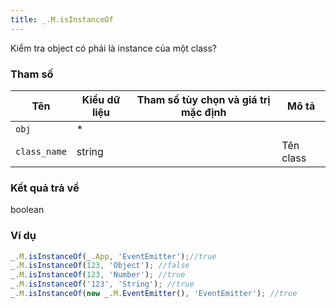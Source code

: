 ```yaml
---
title: _.M.isInstanceOf
---
```


Kiểm tra object có phải là instance của một class?

### Tham số
<table class="table table-striped">
    <thead>
    <tr>
        <th>Tên</th>
        <th>Kiểu dữ liệu</th>
        <th>Tham số tùy chọn và giá trị mặc định</th>
        <th>Mô tả</th>
    </tr>
    </thead>
    <tbody>
    <tr>
        <td><code>obj</code></td>
        <td>*</td>
        <td></td>
        <td></td>
    </tr>
    <tr>
        <td><code>class_name</code></td>
        <td>string</td>
        <td></td>
        <td>Tên class</td>
    </tr>
    </tbody>
</table>

### Kết quả trả về
<dl class="dl-horizontal">
    <dt>boolean</dt>
    <dd></dd>
</dl>

### Ví dụ
```js
_.M.isInstanceOf(_.App, 'EventEmitter');//true
_.M.isInstanceOf(123, 'Object'); //false
_.M.isInstanceOf(123, 'Number'); //true
_.M.isInstanceOf('123', 'String'); //true
_.M.isInstanceOf(new _.M.EventEmitter(), 'EventEmitter'); //true
```
